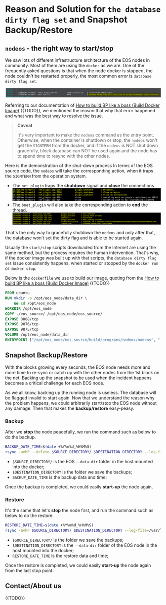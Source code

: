 # Reason and Solution for `the database dirty flag set` and Snapshot Backup/Restore

## `nodeos` - the right way to start/stop

We saw lots of different infrastructure architecture of the EOS nodes in  community. Most of them are using the `docker` as we are. One of the frequently asked questions is that when the node docker is stopped, the node couldn't be restarted properly, the most common error is `database dirty flag set`.

![](./images/shutdown_error.png)

Referring to our documentation of [How to build BP like a boss (Build Docker Image)]() {{TODO}}, we mentioned the reason that why that error happened and what was the best way to resolve the issue.

> **Caveat**
> 
> It's very important to make the `nodeos` command as the entry point. Otherwise, when the container is shutdown or stop, the `nodeos` won't get the `SIGNTERM` from the docker, and if the `nodeos` is NOT shut down gracefully, block database can NOT be used again and the node has to spend time to resync with the other nodes.
> 

Here is the demonstration of the shut-down process
In terms of the EOS source code, the `nodeos` will take the corresponding action, when it traps the `SIGNTERM` from the operation system.

* The `net_plugin` traps the **shutdown** signal and **close** the connections
![](./images/shutdown_demo_1.png)
* The `bnet_plugin` will also take the corresponding action to **end** the thread.
![](./images/shutdown_demo_2.png)

That's the only way to gracefully shutdown the `nodeos` and only after that, the database won't set the dirty flag and is able to be started again.

Usually the `start/stop` scripts downloaded from the Internet are using the same method, but the process requires the human intervention. That's why, if the docker image was built up with that scripts, the `database dirty flag set` issue consistently happens, when started or stopped by the `docker run` or `docker stop`.

Below is the `dockerfile` we use to build our image, quoting from the [How to build BP like a boss (Build Docker Image)]() {{TODO}}

```dockerfile
FROM ubuntu
RUN mkdir -p /opt/eos_node/data_dir \
    && cd /opt/eos_node
WORKDIR /opt/eos_node
COPY ./eos_source/ /opt/eos_node/eos_source/
EXPOSE 8888/tcp
EXPOSE 9876/tcp
EXPOSE 9875/tcp
VOLUME /opt/eos_node/data_dir
ENTRYPOINT ["/opt/eos_node/eos_source/build/programs/nodeos/nodeos", "--data-dir", "/opt/eos_node/data_dir", "--config-dir", "/opt/eos_node/data_dir", "--genesis-json", "/opt/eos_node/data_dir/genesis.json"]
```

## Snapshot Backup/Restore

With the blocks growing every seconds, the EOS node needs more and more time to re-sync or catch up with the other nodes from the 1st block on the net. Backing up the snapshot to be used when the incident happens becomes a critical challenge for each EOS node. 

As we all know, backing up the running node is useless. The database will be flagged invalid to start again. Now that we understand the reason why the problem happens, we could arbitrarily start/stop the EOS node without any damage. Then that makes the **backup/restore** easy-peasy.

### Backup

After we **stop** the node peacefully, we run the command such as below to do the backup.

```sh
BACKUP_DATE_TIME=$(date +%Y%m%d_%H%M%S)
rsync -avhP --delete $SOURCE_DIRECTORY/ $DESTINATION_DIRECTORY --log-file=/var/log/rsync/backup_${BACKUP_DATE_TIME}.log
```

- `$SOURCE_DIRECTORY/` is the EOS `--data-dir` folder in the host mounted into the docker;
- `$DESTINATION_DIRECTORY` is the folder we save the backups;
- `BACKUP_DATE_TIME` is the backup data and time;

Once the backup is completed, we could easily **start-up** the node again.

### Restore

It's the same that let's **stop** the node first, and run the command such as below to do the restore.

```sh
RESTORE_DATE_TIME=$(date +%Y%m%d_%H%M%S)
rsync -avhP $SOURCE_DIRECTORY/ $DESTINATION_DIRECTORY --log-file=/var/log/rsync/restore_${RESTORE_DATE_TIME}.log
```

- `$SOURCE_DIRECTORY/` is the folder we save the backups;
- `$DESTINATION_DIRECTORY` is the `--data-dir` folder of the EOS node in the host mounted into the docker;
- `RESTORE_DATE_TIME` is the restore data and time;

Once the restore is completed, we could easily **start-up** the node again from the last stop point.

## Contact/About us

{{TODO}}
